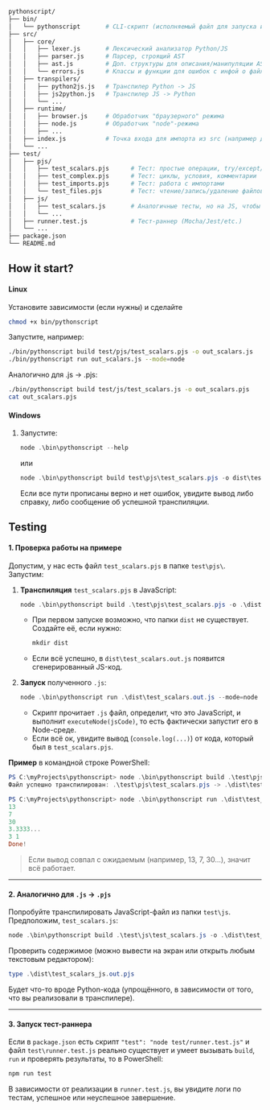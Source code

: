 ```sh
pythonscript/
├── bin/
│   └── pythonscript       # CLI-скрипт (исполняемый файл для запуска из терминала)
├── src/
│   ├── core/
│   │   ├── lexer.js       # Лексический анализатор Python/JS
│   │   ├── parser.js      # Парсер, строящий AST
│   │   ├── ast.js         # Доп. структуры для описания/манипуляции AST
│   │   └── errors.js      # Классы и функции для ошибок с инфой о файле/строке
│   ├── transpilers/
│   │   ├── python2js.js   # Транспилер Python -> JS
│   │   ├── js2python.js   # Транспилер JS -> Python
│   │   └── ...
│   ├── runtime/
│   │   ├── browser.js     # Обработчик "браузерного" режима
│   │   ├── node.js        # Обработчик "node"-режима
│   │   ├── ...
│   ├── index.js           # Точка входа для импорта из src (например для CLI)
│   └── ...
├── test/
│   ├── pjs/
│   │   ├── test_scalars.pjs      # Тест: простые операции, try/except/finally
│   │   ├── test_complex.pjs      # Тест: циклы, условия, комментарии
│   │   ├── test_imports.pjs      # Тест: работа с импортами
│   │   └── test_files.pjs        # Тест: чтение/запись/удаление файлов
│   ├── js/
│   │   ├── test_scalars.js       # Аналогичные тесты, но на JS, чтобы проверить js->pjs
│   │   └── ...
│   ├── runner.test.js            # Тест-раннер (Mocha/Jest/etc.)
│   └── ...
├── package.json
└── README.md
```


## How it start?

#### Linux

Установите зависимости (если нужны) и сделайте
```sh
chmod +x bin/pythonscript
```

Запустите, например:

```sh
./bin/pythonscript build test/pjs/test_scalars.pjs -o out_scalars.js
./bin/pythonscript run out_scalars.js --mode=node
```

Аналогично для .js -> .pjs:

```sh
./bin/pythonscript build test/js/test_scalars.js -o out_scalars.pjs
cat out_scalars.pjs
```

#### Windows
1. Запустите:
   ```powershell
   node .\bin\pythonscript --help
   ```
   или
   ```powershell
   node .\bin\pythonscript build test\pjs\test_scalars.pjs -o dist\test_scalars.out.js
   ```
   Если все пути прописаны верно и нет ошибок, увидите вывод либо справку, либо сообщение об успешной транспиляции.

## Testing
#### 1. Проверка работы на примере

Допустим, у нас есть файл `test_scalars.pjs` в папке `test\pjs\`. Запустим:

1. **Транспиляция** `test_scalars.pjs` в JavaScript:

   ```powershell
   node .\bin\pythonscript build .\test\pjs\test_scalars.pjs -o .\dist\test_scalars.out.js
   ```

   - При первом запуске возможно, что папки `dist` не существует. Создайте её, если нужно:
     ```powershell
     mkdir dist
     ```
   - Если всё успешно, в `dist\test_scalars.out.js` появится сгенерированный JS-код.

2. **Запуск** полученного `.js`:

   ```powershell
   node .\bin\pythonscript run .\dist\test_scalars.out.js --mode=node
   ```
   - Скрипт прочитает `.js` файл, определит, что это JavaScript, и выполнит `executeNode(jsCode)`, то есть фактически запустит его в Node-среде.  
   - Если всё ок, увидите вывод (`console.log(...)`) от кода, который был в `test_scalars.pjs`.

**Пример** в командной строке PowerShell:

```powershell
PS C:\myProjects\pythonscript> node .\bin\pythonscript build .\test\pjs\test_scalars.pjs -o .\dist\test_scalars.out.js
Файл успешно транспилирован: .\test\pjs\test_scalars.pjs -> .\dist\test_scalars.out.js

PS C:\myProjects\pythonscript> node .\bin\pythonscript run .\dist\test_scalars.out.js --mode=node
13
7
30
3.3333...
3 1
Done!
```

> Если вывод совпал с ожидаемым (например, 13, 7, 30...), значит всё работает.

---

#### 2. Аналогично для `.js` -> `.pjs`

Попробуйте транспилировать JavaScript-файл из папки `test\js`. Предположим, `test_scalars.js`:

```powershell
node .\bin\pythonscript build .\test\js\test_scalars.js -o .\dist\test_scalars_js.out.pjs
```

Проверить содержимое (можно вывести на экран или открыть любым текстовым редактором):

```powershell
type .\dist\test_scalars_js.out.pjs
```

Будет что-то вроде Python-кода (упрощённого, в зависимости от того, что вы реализовали в транспилере).

---

#### 3. Запуск тест-раннера

Если в `package.json` есть скрипт `"test": "node test/runner.test.js"` и файл `test\runner.test.js` реально существует и умеет вызывать `build`, `run` и проверять результаты, то в PowerShell:

```powershell
npm run test
```

В зависимости от реализации в `runner.test.js`, вы увидите логи по тестам, успешное или неуспешное завершение.

